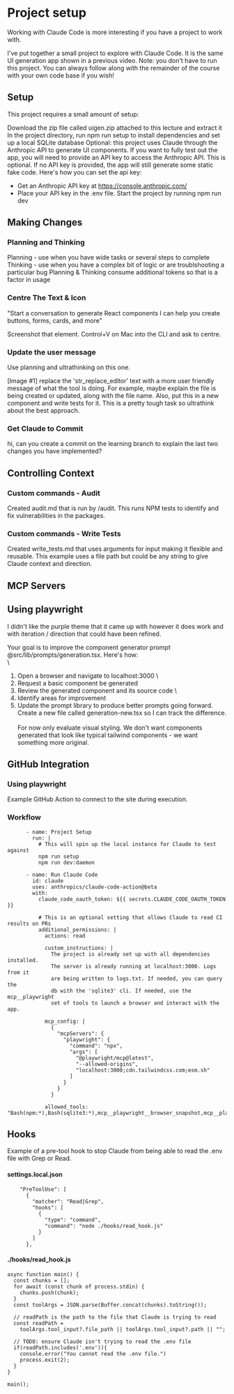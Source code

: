 # Project setup

Working with Claude Code is more interesting if you have a project to work with.

I've put together a small project to explore with Claude Code. It is the same UI generation app shown in a previous video. Note: you don't have to run this project. You can always follow along with the remainder of the course with your own code base if you wish!

## Setup

This project requires a small amount of setup:

Download the zip file called uigen.zip attached to this lecture and extract it
In the project directory, run npm run setup to install dependencies and set up a local SQLite database
Optional: this project uses Claude through the Anthropic API to generate UI components. If you want to fully test out the app, you will need to provide an API key to access the Anthropic API. This is optional. If no API key is provided, the app will still generate some static fake code. Here's how you can set the api key:
- Get an Anthropic API key at https://console.anthropic.com/
- Place your API key in the .env file.
Start the project by running npm run dev

## Making Changes

### Planning and Thinking
Planning - use when you have wide tasks or several steps to complete
Thinking - use when you have a complex bit of logic or are troublshooting a particular bug
Planning & Thinking consume additional tokens so that is a factor in usage

### Centre The Text & Icon
"Start a conversation to generate React components
I can help you create buttons, forms, cards, and more"

Screenshot that element. Control+V on Mac into the CLI and ask to centre. 

### Update the user message
Use planning and ultrathinking on this one.

[Image #1] replace the 'str_replace_editor' text with a more user friendly message of what the tool is doing. For example, maybe explain the file is being created or updated, along with the file name. Also, put this in a new component and write tests for it. This is a pretty tough task so ultrathink about the best approach.

### Get Claude to Commit
hi, can you create a commit on the learning branch to explain the last two changes you have implemented?

## Controlling Context

### Custom commands - Audit
Created audit.md that is run by /audit. This runs NPM tests to identify and fix vulnerabilities in the packages.

### Custom commands - Write Tests
Created write_tests.md that uses arguments for input making it flexible and reusable. This example uses a file path but could be any string to give Claude context and direction.

## MCP Servers

## Using playwright

I didn't like the purple theme that it came up with however it does work and with iteration / direction that could have been refined.

Your goal is to improve the component generator prompt @src/lib/prompts/generation.tsx. Here's how: \
\
1. Open a browser and navigate to localhost:3000 \
2. Request a basic component be generated
3. Review the generated component and its source code \
4. Identify areas for improvement
5. Update the prompt library to produce better prompts going forward. Create a new file called generation-new.tsx so I can track the difference.\
\
For now only evaluate visual styling. We don't want components generated that look like typical tailwind components - we want something more original.   

## GitHub Integration

### Using playwright

Example GitHub Action to connect to the site during execution.

### Workflow 
```
      - name: Project Setup
        run: |
          # This will spin up the local instance for Claude to test against
          npm run setup
          npm run dev:daemon

      - name: Run Claude Code
        id: claude
        uses: anthropics/claude-code-action@beta
        with:
          claude_code_oauth_token: ${{ secrets.CLAUDE_CODE_OAUTH_TOKEN }}

          # This is an optional setting that allows Claude to read CI results on PRs
          additional_permissions: |
            actions: read
          
            custom_instructions: |
              The project is already set up with all dependencies installed.
              The server is already running at localhost:3000. Logs from it
              are being written to logs.txt. If needed, you can query the
              db with the 'sqlite3' cli. If needed, use the mcp__playwright
              set of tools to launch a browser and interact with the app.

            mcp_config: |
              {
                "mcpServers": {
                  "playwright": {
                    "command": "npx",
                    "args": [
                      "@playwright/mcp@latest",
                      "--allowed-origins",
                      "localhost:3000;cdn.tailwindcss.com;esm.sh"
                    ]
                  }
                }
              }

            allowed_tools: "Bash(npm:*),Bash(sqlite3:*),mcp__playwright__browser_snapshot,mcp__playwright__browser_click"
```

## Hooks
Example of a pre-tool hook to stop Claude from being able to read the .env file with Grep or Read.

#### settings.local.json

```
    "PreToolUse": [
      {
        "matcher": "Read|Grep",
        "hooks": [
          {
            "type": "command",
            "command": "node ./hooks/read_hook.js"
          }
        ]
      },
```

#### ./hooks/read_hook.js 

```
async function main() {
  const chunks = [];
  for await (const chunk of process.stdin) {
    chunks.push(chunk);
  }
  const toolArgs = JSON.parse(Buffer.concat(chunks).toString());

  // readPath is the path to the file that Claude is trying to read
  const readPath =
    toolArgs.tool_input?.file_path || toolArgs.tool_input?.path || "";

  // TODO: ensure Claude isn't trying to read the .env file
  if(readPath.includes('.env')){
    console.error("You cannot read the .env file.")
    process.exit(2);
  }
}

main();
```